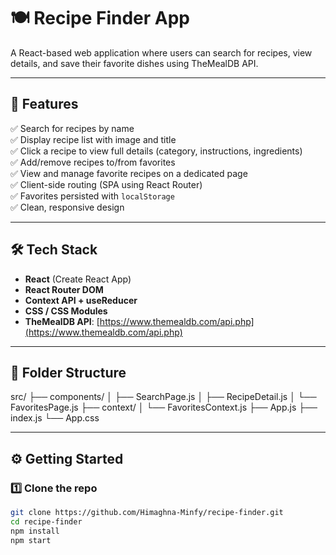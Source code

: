 # 🍽️ Recipe Finder App

A React-based web application where users can search for recipes, view details, and save their favorite dishes using TheMealDB API.

---

## 🚀 Features

✅ Search for recipes by name  
✅ Display recipe list with image and title  
✅ Click a recipe to view full details (category, instructions, ingredients)  
✅ Add/remove recipes to/from favorites  
✅ View and manage favorite recipes on a dedicated page  
✅ Client-side routing (SPA using React Router)  
✅ Favorites persisted with `localStorage`  
✅ Clean, responsive design  

---



## 🛠 Tech Stack

- **React** (Create React App)
- **React Router DOM**
- **Context API + useReducer**
- **CSS / CSS Modules**
- **TheMealDB API**: [https://www.themealdb.com/api.php](https://www.themealdb.com/api.php)

---

## 📂 Folder Structure

src/
├── components/
│ ├── SearchPage.js
│ ├── RecipeDetail.js
│ └── FavoritesPage.js
├── context/
│ └── FavoritesContext.js
├── App.js
├── index.js
└── App.css



---

## ⚙️ Getting Started

### 1️⃣ Clone the repo
```bash
git clone https://github.com/Himaghna-Minfy/recipe-finder.git
cd recipe-finder
npm install
npm start